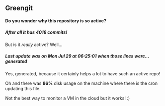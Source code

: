 ## Greengit

#### Do you wonder why this repository is so active?

##### After all it has 4018 commits!

But is it *really* active? Well...

##### Last update was on Mon Jul 29 at 06:25:01 when those lines were... generated

Yes, generated, because it certainly helps a lot to have such an active repo!

Oh and there was **86%** disk usage on the machine
where there is the cron updating this file.

Not the best way to monitor a VM in the cloud but it works! :)

